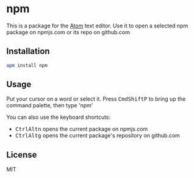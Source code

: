 # npm

This is a package for the [Atom](https://atom.io/) text editor. Use it to open a selected npm package on npmjs.com or its repo on github.com

## Installation

```sh
apm install npm
```

## Usage

Put your cursor on a word or select it. Press <kbd>Cmd</kbd><kbd>Shift</kbd><kbd>P</kbd> to bring up the command palette, then type 'npm'

You can also use the keyboard shortcuts:

- <kbd>Ctrl</kbd><kbd>Alt</kbd><kbd>n</kbd> opens the current package on npmjs.com
- <kbd>Ctrl</kbd><kbd>Alt</kbd><kbd>g</kbd> opens the current package's repository on github.com


## License

MIT
